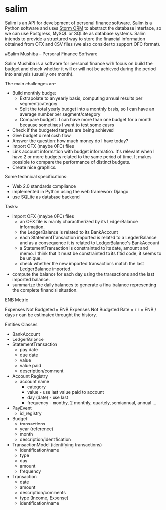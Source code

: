 salim
=====

Salim is an API for development of personal finance software.
Salim is a Python software and uses [Storm ORM](https://storm.canonical.com/) to abstract the database interface, so we can use Postgress, MySQL or SQLite as database systems.
Salim intends to provide a structured way to store the financial information obtained from OFX and CSV files (we also consider to support OFC format).

#Salim Mushiba – Personal Finance Software

Salim Mushiba is a software for personal finance with focus on build the budget and check whether it will or will not be achieved during the period into analysis (usually one month).

The main challenges are:

* Build monthly budget
  * Extrapolate to an yearly basis, computing annual results per segment/category
  * Split the total yearly budget into a monthly basis, so I can have an average number per segment/category
  * Compare budgets. I can have more than one budget for a month because sometimes I want to test some cases
* Check if the budgeted targets are being achieved
* Give budget x real cash flow
* Answer the question: how much money do I have today?
* Import OFX (maybe OFC) files
* Link account information with budget information. It's relevant when I have 2 or more budgets related to the same period of time. It makes possible to compare the performance of distinct budgets.
* Create nice graphics.

Some technical specifications:

* Web 2.0 standards compliance
* implemented in Python using the web framework Django
* use SQLite as database backend

Tasks:


* import OFX (maybe OFC) files
  * an OFX file is mainly charactherized by its LedgerBalance information.
  * the LedgerBalance is related to its BankAccount
  * each StatementTransaction imported is related to a LegderBalance and as a consequence it is related to LedgerBalance's BankAccount
  * a StatementTransaction is constrainted to its date, amount and memo. I think that it must be constrainted to its fitid code, it seems to be unique.
  * check whether the new imported transactions match the last LedgerBalance imported.
* compute the balance for each day using the transactions and the last imported balance.
* summarize the daily balances to generate a final balance representing the complete financial situation.

ENB Metric

Expenses Not Budgeted = ENB
Expenses Not Budgeted Rate = r
r = ENB / days
r can be estimated throught the history.

Entities Classes

* BankAccount
* LedgerBalance
* StatementTransaction
  * pay date
  * due date
  * value
  * value paid
  * description/comment
* Account Registry
  * account name
	* category
	* value - use last value paid to account
	* day (date) - use last
	* frequency - monthy, 2 monthly, quartely, semiannual, annual ...
* PayEvent
	* id_registry
* Budget
	* transactions
	* year (reference)
	* month
	* description/identification
* TransactionModel (identifying transactions)
	* identification/name
	* type
	* day
	* amount
	* frequency
* Transaction
	* date
	* amount
	* description/comments
	* type (Income, Expense)
	* identification/name
